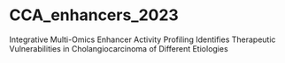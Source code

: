 # CCA_enhancers_2023
Integrative Multi-Omics Enhancer Activity Profiling Identifies Therapeutic Vulnerabilities in Cholangiocarcinoma of Different Etiologies
